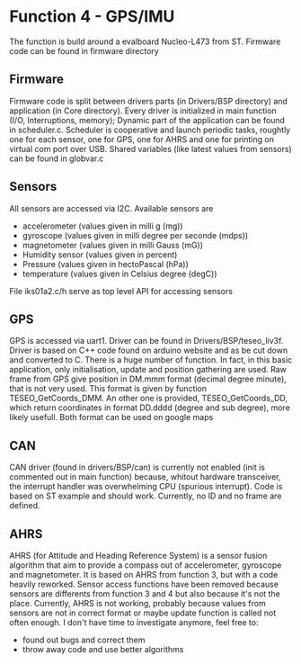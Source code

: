 # Function 4 - GPS/IMU 

The function is build around a evalboard Nucleo-L473 from ST. Firmware code can be found in firmware directory

## Firmware

Firmware code is split between drivers parts (in Drivers/BSP directory) and application (in Core directory). Every driver is initialized in main function (I/O, Interruptions, memory); Dynamic part of the application can be found in scheduler.c. Scheduler is cooperative and launch periodic tasks, roughtly one for each sensor, one for GPS, one for AHRS and one for printing on virtual com port over USB.
Shared variables (like latest values from sensors) can be found in globvar.c

## Sensors
All sensors are accessed via I2C. Available sensors are 
- accelerometer (values given in milli g (mg))
- gyroscope (values given in milli degree per seconde (mdps))
- magnetometer (values given in milli Gauss (mG))
- Humidity sensor (values given in percent)
- Pressure (values given in hectoPascal (hPa))
- temperature (values given in Celsius degree (degC))

File iks01a2.c/h serve as top level API for accessing sensors

## GPS
GPS is accessed via uart1. Driver can be found in Drivers/BSP/teseo_liv3f. Driver is based on C++ code found on arduino website and as be cut down and converted to C. There is a huge number of function.
In fact, in this basic application, only initialisation, update and position gathering are used.
Raw frame from GPS give position in DM.mmm format (decimal degree minute), that is not very used. This format is given by function TESEO_GetCoords_DMM.
An other one is provided, TESEO_GetCoords_DD, which return coordinates in format DD.dddd (degree and sub degree), more likely usefull.
Both format can be used on google maps

## CAN
CAN driver (found in drivers/BSP/can) is currently not enabled (init is commented out in main function) because, whitout hardware transceiver, the interrupt handler was overwhelming CPU (spurious interrupt). Code is based on ST example and should work. Currently, no ID and no frame are defined.

## AHRS
AHRS (for Attitude and Heading Reference System) is a sensor fusion algorithm that aim to provide a compass out of accelerometer, gyroscope and magnetometer. It is based on AHRS from function 3, but with a code heavily reworked. Sensor access functions have been removed because sensors are differents from function 3 and 4 but also because it's not the place.
Currently, AHRS is not working, probably because values from sensors are not in correct format or maybe update function is called not often enough. I don't have time to investigate anymore, feel free to:
- found out bugs and correct them
- throw away code and use better algorithms